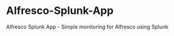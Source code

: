 Alfresco-Splunk-App
===================

Alfresco Splunk App - Simple monitoring for Alfresco using Splunk
